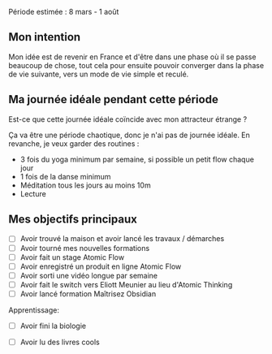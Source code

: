 Période estimée : 8 mars - 1 août

## Mon intention
Mon idée est de revenir en France et d'être dans une phase où il se passe beaucoup de chose, tout cela pour ensuite pouvoir converger dans la phase de vie suivante, vers un mode de vie simple et reculé. 


## Ma journée idéale pendant cette période
Est-ce que cette journée idéale coïncide avec mon attracteur étrange ? 

Ça va être une période chaotique, donc je n'ai pas de journée idéale.
En revanche, je veux garder des routines : 
- 3 fois du yoga minimum par semaine, si possible un petit flow chaque jour
- 1 fois de la danse minimum 
- Méditation tous les jours au moins 10m 
- Lecture

## Mes objectifs principaux
- [ ] Avoir trouvé la maison et avoir lancé les travaux / démarches
- [ ] Avoir tourné mes nouvelles formations
- [ ] Avoir fait un stage Atomic Flow
- [ ] Avoir enregistré un produit en ligne Atomic Flow
- [ ] Avoir sorti une vidéo longue par semaine
- [ ] Avoir fait le switch vers Eliott Meunier au lieu d'Atomic Thinking
- [ ] Avoir lancé formation Maîtrisez Obsidian

Apprentissage: 
- [ ] Avoir fini la biologie
- [ ] Avoir lu des livres cools




